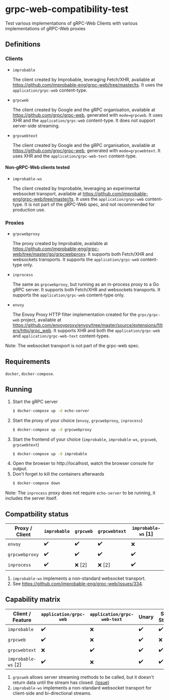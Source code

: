 # grpc-web-compatibility-test

Test various implementations of gRPC-Web Clients with various implementations of gRPC-Web proxies

## Definitions

### Clients

- `improbable`

  The client created by Improbable, leveraging Fetch/XHR,
  available at https://github.com/improbable-eng/grpc-web/tree/master/ts.
  It uses the `application/grpc-web` content-type.

- `grpcweb`

  The client created by Google and the gRPC organisation,
  available at https://github.com/grpc/grpc-web, generated with `mode=grpcweb`.
  It uses XHR and the `application/grpc-web` content-type.
  It does not support server-side streaming.

- `grpcwebtext`

  The client created by Google and the gRPC organisation,
  available at https://github.com/grpc/grpc-web, generated with `mode=grpcwebtext`.
  It uses XHR and the `application/grpc-web-text` content-type.

#### Non-gRPC-Web clients tested

- `improbable-ws`

  The client created by Improbable, leveraging an experimental websocket transport,
  available at https://github.com/improbable-eng/grpc-web/tree/master/ts.
  It uses the `application/grpc-web` content-type. It is not part of the
  gRPC-Web spec, and not recommended for production use.

### Proxies

- `grpcwebproxy`

  The proxy created by Improbable,
  available at https://github.com/improbable-eng/grpc-web/tree/master/go/grpcwebproxy.
  It supports both Fetch/XHR and websockets transports.
  It supports the `application/grpc-web` content-type only.

- `inprocess`

  The same as `grpcwebproxy`, but running as an in-process proxy to a Go gRPC
  server.
  It supports both Fetch/XHR and websockets transports.
  It supports the `application/grpc-web` content-type only.

- `envoy`

  The Envoy Proxy HTTP filter implementation created for the `grpc/grpc-web` project,
  available at https://github.com/envoyproxy/envoy/tree/master/source/extensions/filters/http/grpc_web.
  It supports XHR and both the `application/grpc-web` and `application/grpc-web-text` content-types.

Note: The websocket transport is not part of the grpc-web spec.

## Requirements

`docker`, `docker-compose`.

## Running

1. Start the gRPC server
   ```bash
   $ docker-compose up -d echo-server
   ```
1. Start the proxy of your choice (`envoy`, `grpcwebproxy`, `inprocess`)
   ```bash
   $ docker-compose up -d grpcwebproxy
   ```
1. Start the frontend of your choice (`improbable`, `improbable-ws`, `grpcweb`, `grpcwebtext`)
   ```bash
   $ docker-compose up -d improbable
   ```
1. Open the browser to http://localhost, watch the browser console for output.
1. Don't forget to kill the containers afterwards
   ```bash
   $ docker-compose down
   ```

Note: The `inprocess` proxy does not require `echo-server` to be running,
it includes the server itself.

## Compatbility status

| Proxy / Client | `improbable` | `grpcweb` | `grpcwebtext` | `improbable-ws` [1] |
| -------------- | ------------ | --------- | ------------- | ------------------- |
| `envoy`        | ✔️           | ✔️️       | ✔️            | ❌                  |
| `grpcwebproxy` | ✔️️          | ✔️        | ✔️            | ✔️️                 |
| `inprocess` | ✔️️          | ❌ [2]    | ❌ [2]        | ✔️️                 |

1. `improbable-ws` implements a non-standard websocket transport.
1. See https://github.com/improbable-eng/grpc-web/issues/334.

## Capability matrix

| Client / Feature    | `application/grpc-web` | `application/grpc-web-text` | Unary | Server Streams | Client+Bidi streaming |
| ------------------- | ---------------------- | --------------------------- | ----- | -------------- | --------------------- |
| `improbable`        | ✔️ ️                   | ❌                          | ✔️    | ✔️             | ❌                    |
| `grpcweb`           | ✔️ ️                   | ❌                          | ✔️    | ❌ [1]         | ❌                    |
| `grpcwebtext`       | ❌ ️                   | ✔️️                         | ✔️    | ✔️             | ❌                    |
| `improbable-ws` [2] | ✔️ ️                   | ❌                          | ✔️    | ✔️             | ✔️️                   |

1. `grpcweb` allows server streaming methods to be called, but it doesn't return data until the stream has closed.
   [(issue)](https://github.com/grpc/grpc-web/issues/344)
1. `improbable-ws` implements a non-standard websocket transport for client-side and bi-directional streams.

